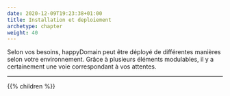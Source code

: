```yaml
---
date: 2020-12-09T19:23:38+01:00
title: Installation et deploiement
archetype: chapter
weight: 40
---
```


Selon vos besoins, happyDomain peut être déployé de différentes manières selon votre environnement.
Grâce à plusieurs éléments modulables, il y a certainement une voie correspondant à vos attentes.

---

{{% children %}}
